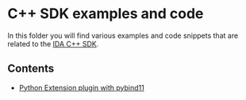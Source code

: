 # C++ SDK examples and code

In this folder you will find various examples and code snippets that are related to the [IDA C++ SDK](https://hex-rays.com/products/ida/support/sdkdoc/index.html).

## Contents

- [Python Extension plugin with pybind11](./python_ext/README.md)
